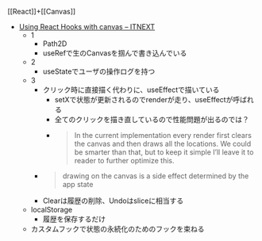 
[[React]]+[[Canvas]]
- [Using React Hooks with canvas – ITNEXT](https://itnext.io/using-react-hooks-with-canvas-f188d6e416c0)
    - 1
        - Path2D
        - useRefで生のCanvasを掴んで書き込んでいる
    - 2
        - useStateでユーザの操作ログを持つ
    - 3
        - クリック時に直接描く代わりに、useEffectで描いている
            - setXで状態が更新されるのでrenderが走り、useEffectが呼ばれる
            - 全てのクリックを描き直しているので性能問題が出るのでは？
            - > In the current implementation every render first clears the canvas and then draws all the locations. We could be smarter than that, but to keep it simple I’ll leave it to reader to further optimize this.
        - > drawing on the canvas is a side effect determined by the app state
        - Clearは履歴の削除、Undoはsliceに相当する
    - localStorage
        - 履歴を保存するだけ
    - カスタムフックで状態の永続化のためのフックを束ねる

